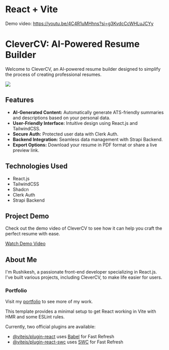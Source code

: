 # React + Vite
Demo video: https://youtu.be/4C4R1uMHhns?si=g3KvdcCcWHLuJCYy

 <h1>CleverCV: AI-Powered Resume Builder</h1>
  <p>Welcome to CleverCV, an AI-powered resume builder designed to simplify the process of creating professional resumes.</p>
  <img src="https://github.com/Rushikeshp2002/Images/blob/main/clever.png"></img>

  <h2>Features</h2>
  <ul>
    <li><strong>AI-Generated Content:</strong> Automatically generate ATS-friendly summaries and descriptions based on your personal data.</li>
    <li><strong>User-Friendly Interface:</strong> Intuitive design using React.js and TailwindCSS.</li>
    <li><strong>Secure Auth:</strong> Protected user data with Clerk Auth.</li>
    <li><strong>Backend Integration:</strong> Seamless data management with Strapi Backend.</li>
    <li><strong>Export Options:</strong> Download your resume in PDF format or share a live preview link.</li>
  </ul>

  <h2>Technologies Used</h2>
  <ul>
    <li>React.js</li>
    <li>TailwindCSS</li>
    <li>Shadcn</li>
    <li>Clerk Auth</li>
    <li>Strapi Backend</li>
  </ul>

  <h2>Project Demo</h2>
  <p>Check out the demo video of CleverCV to see how it can help you craft the perfect resume with ease.</p>
  <p><a href="https://youtu.be/4C4R1uMHhns?si=g3KvdcCcWHLuJCYy
" target="_blank">Watch Demo Video</a></p>

  <h2>About Me</h2>
  <p>I'm Rushikesh, a passionate front-end developer specializing in React.js. I've built various projects, including CleverCV, to make life easier for users.</p>

  <h3>Portfolio</h3>
  <p>Visit my <a href="https://main--rushikesh-patil-portfolio.netlify.app/" target="_blank">portfolio</a> to see more of my work.</p>


This template provides a minimal setup to get React working in Vite with HMR and some ESLint rules.

Currently, two official plugins are available:

- [@vitejs/plugin-react](https://github.com/vitejs/vite-plugin-react/blob/main/packages/plugin-react/README.md) uses [Babel](https://babeljs.io/) for Fast Refresh
- [@vitejs/plugin-react-swc](https://github.com/vitejs/vite-plugin-react-swc) uses [SWC](https://swc.rs/) for Fast Refresh
